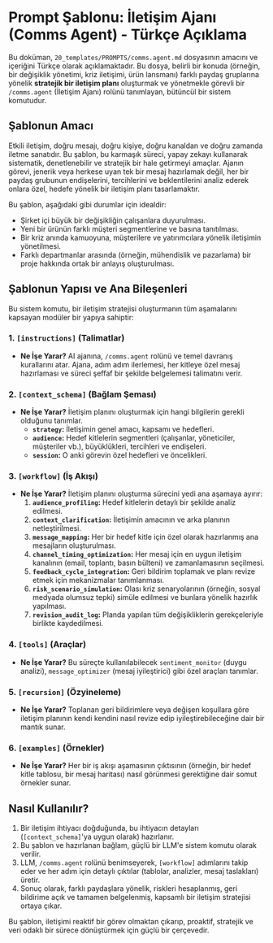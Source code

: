 # Prompt Şablonu: İletişim Ajanı (Comms Agent) - Türkçe Açıklama

Bu doküman, `20_templates/PROMPTS/comms.agent.md` dosyasının amacını ve içeriğini Türkçe olarak açıklamaktadır. Bu dosya, belirli bir konuda (örneğin, bir değişiklik yönetimi, kriz iletişimi, ürün lansmanı) farklı paydaş gruplarına yönelik **stratejik bir iletişim planı** oluşturmak ve yönetmekle görevli bir `/comms.agent` (İletişim Ajanı) rolünü tanımlayan, bütüncül bir sistem komutudur.

## Şablonun Amacı

Etkili iletişim, doğru mesajı, doğru kişiye, doğru kanaldan ve doğru zamanda iletme sanatıdır. Bu şablon, bu karmaşık süreci, yapay zekayı kullanarak sistematik, denetlenebilir ve stratejik bir hale getirmeyi amaçlar. Ajanın görevi, jenerik veya herkese uyan tek bir mesaj hazırlamak değil, her bir paydaş grubunun endişelerini, tercihlerini ve beklentilerini analiz ederek onlara özel, hedefe yönelik bir iletişim planı tasarlamaktır.

Bu şablon, aşağıdaki gibi durumlar için idealdir:

*   Şirket içi büyük bir değişikliğin çalışanlara duyurulması.
*   Yeni bir ürünün farklı müşteri segmentlerine ve basına tanıtılması.
*   Bir kriz anında kamuoyuna, müşterilere ve yatırımcılara yönelik iletişimin yönetilmesi.
*   Farklı departmanlar arasında (örneğin, mühendislik ve pazarlama) bir proje hakkında ortak bir anlayış oluşturulması.

## Şablonun Yapısı ve Ana Bileşenleri

Bu sistem komutu, bir iletişim stratejisi oluşturmanın tüm aşamalarını kapsayan modüler bir yapıya sahiptir:

### 1. `[instructions]` (Talimatlar)
*   **Ne İşe Yarar?** AI ajanına, `/comms.agent` rolünü ve temel davranış kurallarını atar. Ajana, adım adım ilerlemesi, her kitleye özel mesaj hazırlaması ve süreci şeffaf bir şekilde belgelemesi talimatını verir.

### 2. `[context_schema]` (Bağlam Şeması)
*   **Ne İşe Yarar?** İletişim planını oluşturmak için hangi bilgilerin gerekli olduğunu tanımlar.
    *   **`strategy`:** İletişimin genel amacı, kapsamı ve hedefleri.
    *   **`audience`:** Hedef kitlelerin segmentleri (çalışanlar, yöneticiler, müşteriler vb.), büyüklükleri, tercihleri ve endişeleri.
    *   **`session`:** O anki görevin özel hedefleri ve öncelikleri.

### 3. `[workflow]` (İş Akışı)
*   **Ne İşe Yarar?** İletişim planını oluşturma sürecini yedi ana aşamaya ayırır:
    1.  **`audience_profiling`:** Hedef kitlelerin detaylı bir şekilde analiz edilmesi.
    2.  **`context_clarification`:** İletişimin amacının ve arka planının netleştirilmesi.
    3.  **`message_mapping`:** Her bir hedef kitle için özel olarak hazırlanmış ana mesajların oluşturulması.
    4.  **`channel_timing_optimization`:** Her mesaj için en uygun iletişim kanalının (email, toplantı, basın bülteni) ve zamanlamasının seçilmesi.
    5.  **`feedback_cycle_integration`:** Geri bildirim toplamak ve planı revize etmek için mekanizmalar tanımlanması.
    6.  **`risk_scenario_simulation`:** Olası kriz senaryolarının (örneğin, sosyal medyada olumsuz tepki) simüle edilmesi ve bunlara yönelik hazırlık yapılması.
    7.  **`revision_audit_log`:** Planda yapılan tüm değişikliklerin gerekçeleriyle birlikte kaydedilmesi.

### 4. `[tools]` (Araçlar)
*   **Ne İşe Yarar?** Bu süreçte kullanılabilecek `sentiment_monitor` (duygu analizi), `message_optimizer` (mesaj iyileştirici) gibi özel araçları tanımlar.

### 5. `[recursion]` (Özyineleme)
*   **Ne İşe Yarar?** Toplanan geri bildirimlere veya değişen koşullara göre iletişim planının kendi kendini nasıl revize edip iyileştirebileceğine dair bir mantık sunar.

### 6. `[examples]` (Örnekler)
*   **Ne İşe Yarar?** Her bir iş akışı aşamasının çıktısının (örneğin, bir hedef kitle tablosu, bir mesaj haritası) nasıl görünmesi gerektiğine dair somut örnekler sunar.

## Nasıl Kullanılır?

1.  Bir iletişim ihtiyacı doğduğunda, bu ihtiyacın detayları (`[context_schema]`'ya uygun olarak) hazırlanır.
2.  Bu şablon ve hazırlanan bağlam, güçlü bir LLM'e sistem komutu olarak verilir.
3.  LLM, `/comms.agent` rolünü benimseyerek, `[workflow]` adımlarını takip eder ve her adım için detaylı çıktılar (tablolar, analizler, mesaj taslakları) üretir.
4.  Sonuç olarak, farklı paydaşlara yönelik, riskleri hesaplanmış, geri bildirime açık ve tamamen belgelenmiş, kapsamlı bir iletişim stratejisi ortaya çıkar.

Bu şablon, iletişimi reaktif bir görev olmaktan çıkarıp, proaktif, stratejik ve veri odaklı bir sürece dönüştürmek için güçlü bir çerçevedir.
